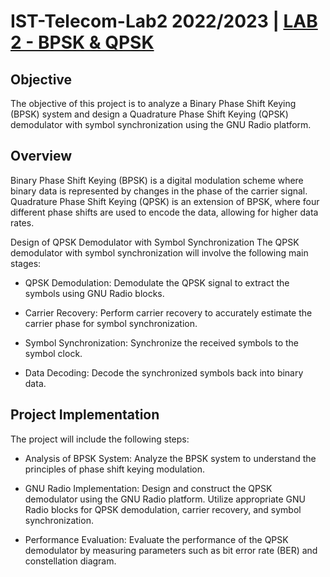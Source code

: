 # IST-Telecom-Lab2 2022/2023 | [LAB 2 - BPSK & QPSK](LAB_2_2022.pdf)

## Objective
The objective of this project is to analyze a Binary Phase Shift Keying (BPSK) system and design a Quadrature Phase Shift Keying (QPSK) demodulator with symbol synchronization using the GNU Radio platform.

## Overview
Binary Phase Shift Keying (BPSK) is a digital modulation scheme where binary data is represented by changes in the phase of the carrier signal. Quadrature Phase Shift Keying (QPSK) is an extension of BPSK, where four different phase shifts are used to encode the data, allowing for higher data rates.

Design of QPSK Demodulator with Symbol Synchronization
The QPSK demodulator with symbol synchronization will involve the following main stages:

- QPSK Demodulation: Demodulate the QPSK signal to extract the symbols using GNU Radio blocks.

- Carrier Recovery: Perform carrier recovery to accurately estimate the carrier phase for symbol synchronization.

- Symbol Synchronization: Synchronize the received symbols to the symbol clock.

- Data Decoding: Decode the synchronized symbols back into binary data.

## Project Implementation
The project will include the following steps:

- Analysis of BPSK System: Analyze the BPSK system to understand the principles of phase shift keying modulation.

- GNU Radio Implementation: Design and construct the QPSK demodulator using the GNU Radio platform. Utilize appropriate GNU Radio blocks for QPSK demodulation, carrier recovery, and symbol synchronization.

- Performance Evaluation: Evaluate the performance of the QPSK demodulator by measuring parameters such as bit error rate (BER) and constellation diagram.
